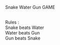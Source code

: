  <p>Snake Water Gun GAME </p>
 <br>
 Rules :
 <br>
 Snake beats Water
 <br>
 Water beats Gun
 <br>
 Gun beats Snake

